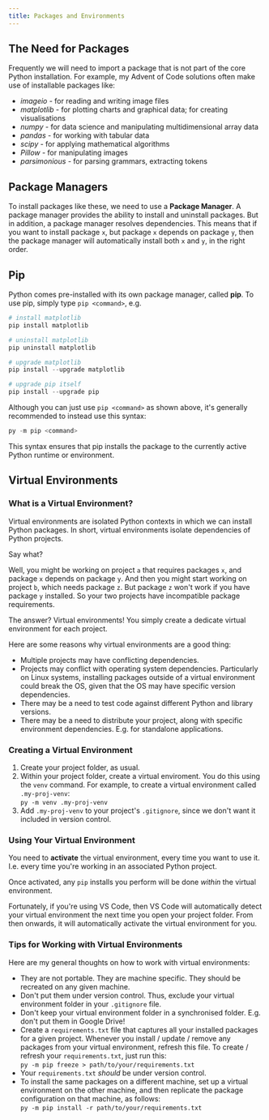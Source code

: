 ```yaml
---
title: Packages and Environments
---
```

## The Need for Packages

Frequently we will need to import a package that is not part of the core Python installation. For example, my Advent of Code solutions often make use of installable packages like:

- _imageio_ - for reading and writing image files
- _matplotlib_ - for plotting charts and graphical data; for creating visualisations
- _numpy_ - for data science and manipulating multidimensional array data
- _pandas_ - for working with tabular data
- _scipy_ - for applying mathematical algorithms
- _Pillow_ - for manipulating images
- _parsimonious_ - for parsing grammars, extracting tokens

## Package Managers

To install packages like these, we need to use a **Package Manager**. A package manager provides the ability to install and uninstall packages.  But in addition, a package manager resolves dependencies.  This means that if you want to install package `x`, but package `x` depends on package `y`, then the package manager will automatically install both `x` and `y`, in the right order.

## Pip

Python comes pre-installed with its own package manager, called **pip**. To use pip, simply type `pip <command>`, e.g.

```python
# install matplotlib
pip install matplotlib

# uninstall matplotlib
pip uninstall matplotlib

# upgrade matplotlib
pip install --upgrade matplotlib

# upgrade pip itself
pip install --upgrade pip
```

Although you can just use `pip <command>` as shown above, it's generally recommended to instead use this syntax:

```python
py -m pip <command>
```

This syntax ensures that pip installs the package to the currently active Python runtime or environment.

## Virtual Environments

### What is a Virtual Environment?

Virtual environments are isolated Python contexts in which we can install Python packages. In short, virtual environments isolate dependencies of Python projects. 

Say what?

Well, you might be working on project `a` that requires packages `x`, and package `x` depends on package `y`. And then you might start working on project `b`, which needs package `z`. But package `z` won't work if you have package `y` installed. So your two projects have incompatible package requirements.

The answer? Virtual environments!  You simply create a dedicate virtual environment for each project.

Here are some reasons why virtual environments are a good thing:

- Multiple projects may have conflicting dependencies.
- Projects may conflict with operating system dependencies. Particularly on Linux systems, installing packages outside of a virtual environment could break the OS, given that the OS may have specific version dependencies.
- There may be a need to test code against different Python and library versions.
- There may be a need to distribute your project, along with specific environment dependencies.  E.g. for standalone applications.

### Creating a Virtual Environment

1. Create your project folder, as usual.
1. Within your project folder, create a virtual enviroment. You do this using the `venv` command.  For example, to create a virtual environment called `.my-proj-venv`: \
`py -m venv .my-proj-venv`
1. Add `.my-proj-venv` to your project's `.gitignore`, since we don't want it included in version control.

### Using Your Virtual Environment

You need to **activate** the virtual environment, every time you want to use it.  I.e. every time you're working in an associated Python project.

Once activated, any `pip` installs you perform will be done _within_ the virtual environment.

Fortunately, if you're using VS Code, then VS Code will automatically detect your virtual environment the next time you open your project folder. From then onwards, it will automatically activate the virtual environment for you.

### Tips for Working with Virtual Environments

Here are my general thoughts on how to work with virtual environments:

- They are not portable. They are machine specific. They should be recreated on any given machine.
- Don't put them under version control. Thus, exclude your virtual environment folder in your `.gitignore` file.
- Don't keep your virtual environment folder in a synchronised folder.  E.g. don't put them in Google Drive!
- Create a `requirements.txt` file that captures all your installed packages for a given project. Whenever you install / update / remove any packages from your virtual environment, refresh this file. To create / refresh your `requirements.txt`, just run this: \
`py -m pip freeze > path/to/your/requirements.txt`
- Your `requirements.txt` _should_ be under version control.
- To install the same packages on a different machine, set up a virtual environment on the other machine, and then replicate the package configuration on that machine, as follows: \
`py -m pip install -r path/to/your/requirements.txt`

